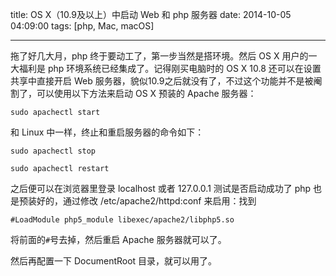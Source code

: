 title: OS X（10.9及以上）中启动 Web 和 php 服务器
date: 2014-10-05 04:09:00
tags: [php, Mac, macOS]

---
拖了好几大月，php 终于要动工了，第一步当然是搭环境。然后 OS X 用户的一大福利是 php 环境系统已经集成了。记得刚买电脑时的 OS X 10.8 还可以在设置共享中直接开启 Web 服务器，貌似10.9之后就没有了，不过这个功能并不是被阉割了，可以使用以下方法来启动 OS X 预装的 Apache 服务器：

`sudo apachectl start`
<!--more-->
和 Linux 中一样，终止和重启服务器的命令如下：

`sudo apachectl stop`

`sudo apachectl restart`

之后便可以在浏览器里登录 localhost 或者 127.0.0.1 测试是否启动成功了 php 也是预装好的，通过修改 /etc/apache2/httpd:conf 来启用：找到

`#LoadModule php5_module libexec/apache2/libphp5.so`

将前面的`#`号去掉，然后重启 Apache 服务器就可以了。

然后再配置一下 DocumentRoot 目录，就可以用了。